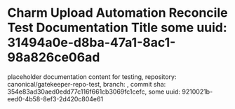 # Charm Upload Automation Reconcile Test Documentation Title some uuid: 31494a0e-d8ba-47a1-8ac1-98a826ce06ad
 placeholder documentation content for testing,  repository: canonical/gatekeeper-repo-test,  branch: ,  commit sha: 354e83ad30aed0edd77c116f661cb3069fc1cefc,  some uuid: 9210021b-eed0-4b58-8ef3-2d420c804e61
